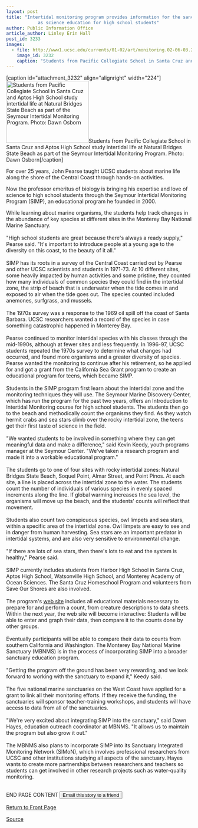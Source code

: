 ```yaml
---
layout: post
title: "Intertidal monitoring program provides information for the sanctuary as well
			as science education for high school students"
author: Public Information Office
article_author: Linley Erin Hall
post_id: 3233
images:
  - file: http://www1.ucsc.edu/currents/01-02/art/monitoring.02-06-03.224.jpg
    image_id: 3232
    caption: "Students from Pacific Collegiate School in Santa Cruz and Aptos High School study intertidal life at Natural Bridges State Beach as part of the Seymour Intertidal Monitoring Program. Photo: Dawn Osborn"
---
```


[caption id="attachment_3232" align="alignright" width="224"]<a href="http://dev-ucsc-news.pantheonsite.io/wp-content/uploads/2002/06/monitoring.02-06-03.224.jpg"><img class="size-full wp-image-3232" src="http://dev-ucsc-news.pantheonsite.io/wp-content/uploads/2002/06/monitoring.02-06-03.224.jpg" alt="Students from Pacific Collegiate School in Santa Cruz and Aptos High School study intertidal life at Natural Bridges State Beach as part of the Seymour Intertidal Monitoring Program. Photo: Dawn Osborn" width="224" height="168" /></a>Students from Pacific Collegiate School in Santa Cruz and Aptos High School study intertidal life at Natural Bridges State Beach as part of the Seymour Intertidal Monitoring Program. Photo: Dawn Osborn[/caption]
<p>
  For over 25 years, John Pearse taught UCSC students about marine life along the shore of the Central Coast through hands-on activities.
</p>Now the professor emeritus of biology is bringing his expertise and love of science to high school students through the Seymour Intertidal Monitoring Program (SIMP), an educational program he founded in 2000.
<p>
  While learning about marine organisms, the students help track changes in the abundance of key species at different sites in the Monterey Bay National Marine Sanctuary.<br>
  <br>
  "High school students are great because there's always a ready supply," Pearse said. "It's important to introduce people at a young age to the diversity on this coast, to the beauty of it all."<br>
  <br>
  SIMP has its roots in a survey of the Central Coast carried out by Pearse and other UCSC scientists and students in 1971-73. At 10 different sites, some heavily impacted by human activities and some pristine, they counted how many individuals of common species they could find in the intertidal zone, the strip of beach that is underwater when the tide comes in and exposed to air when the tide goes out. The species counted included anemones, surfgrass, and mussels.<br>
  <br>
  The 1970s survey was a response to the 1969 oil spill off the coast of Santa Barbara. UCSC researchers wanted a record of the species in case something catastrophic happened in Monterey Bay.<br>
  <br>
  Pearse continued to monitor intertidal species with his classes through the mid-1990s, although at fewer sites and less frequently. In 1996-97, UCSC students repeated the 1970s survey to determine what changes had occurred, and found more organisms and a greater diversity of species. Pearse wanted the monitoring to continue after his retirement, so he applied for and got a grant from the California Sea Grant program to create an educational program for teens, which became SIMP.<br>
  <br>
  Students in the SIMP program first learn about the intertidal zone and the monitoring techniques they will use. The Seymour Marine Discovery Center, which has run the program for the past two years, offers an Introduction to Intertidal Monitoring course for high school students. The students then go to the beach and methodically count the organisms they find. As they watch hermit crabs and sea stars climb over the rocky intertidal zone, the teens get their first taste of science in the field.<br>
  <br>
  "We wanted students to be involved in something where they can get meaningful data and make a difference," said Kevin Keedy, youth programs manager at the Seymour Center. "We've taken a research program and made it into a workable educational program."<br>
  <br>
  The students go to one of four sites with rocky intertidal zones: Natural Bridges State Beach, Soquel Point, Almar Street, and Point Pinos. At each site, a line is placed across the intertidal zone to the water. The students count the number of individuals of various species in evenly spaced increments along the line. If global warming increases the sea level, the organisms will move up the beach, and the students' counts will reflect that movement.<br>
  <br>
  Students also count two conspicuous species, owl limpets and sea stars, within a specific area of the intertidal zone. Owl limpets are easy to see and in danger from human harvesting. Sea stars are an important predator in intertidal systems, and are also very sensitive to environmental change.<br>
  <br>
  "If there are lots of sea stars, then there's lots to eat and the system is healthy," Pearse said.<br>
  <br>
  SIMP currently includes students from Harbor High School in Santa Cruz, Aptos High School, Watsonville High School, and Monterey Academy of Ocean Sciences. The Santa Cruz Homeschool Program and volunteers from Save Our Shores are also involved.<br>
  <br>
  The program's <a href="http://simp.ucsc.edu">web site</a> includes all educational materials necessary to prepare for and perform a count, from creature descriptions to data sheets. Within the next year, the web site will become interactive: Students will be able to enter and graph their data, then compare it to the counts done by other groups.<br>
  <br>
  Eventually participants will be able to compare their data to counts from southern California and Washington. The Monterey Bay National Marine Sanctuary (MBNMS) is in the process of incorporating SIMP into a broader sanctuary education program.<br>
  <br>
  "Getting the program off the ground has been very rewarding, and we look forward to working with the sanctuary to expand it," Keedy said.<br>
  <br>
  The five national marine sanctuaries on the West Coast have applied for a grant to link all their monitoring efforts. If they receive the funding, the sanctuaries will sponsor teacher-training workshops, and students will have access to data from all of the sanctuaries.<br>
  <br>
  "We're very excited about integrating SIMP into the sanctuary," said Dawn Hayes, education outreach coordinator at MBNMS. "It allows us to maintain the program but also grow it out."<br>
  <br>
  The MBNMS also plans to incorporate SIMP into its Sanctuary Integrated Monitoring Network (SIMoN), which involves professional researchers from UCSC and other institutions studying all aspects of the sanctuary. Hayes wants to create more partnerships between researchers and teachers so students can get involved in other research projects such as water-quality monitoring.
</p>
<p>
  <br>
  END PAGE CONTENT <input name="t1" size="-1" type="hidden"> <input type="submit" value="Email this story to a friend">
</p>
<p>
  <a href="../../index.html">Return to Front Page</a> <img align="bottom" alt=" " border="0" height="1" src="../../images/trans.gif" width="385">
</p>
<p><a href="http://www1.ucsc.edu/currents/01-02/06-03/monitoring.html" title="Permalink to monitoring">Source</a></p>
